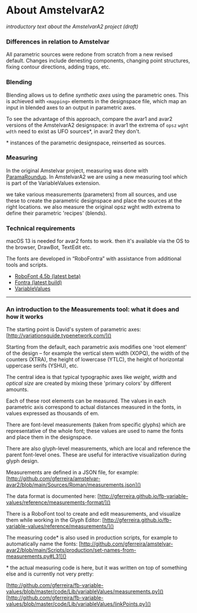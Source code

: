 About AmstelvarA2
=================

*introductory text about the AmstelvarA2 project (draft)*

### Differences in relation to Amstelvar

All parametric sources were redone from scratch from a new revised default. Changes include denesting components, changing point structures, fixing contour directions, adding traps, etc.

### Blending

Blending allows us to define *synthetic axes* using the parametric ones. This is achieved with `<mapping>` elements in the designspace file, which map an input in blended axes to an output in parametric axes. 

To see the advantage of this approach, compare the avar1 and avar2 versions of the AmstelvarA2 designspace: in avar1 the extrema of `opsz` `wght` `wdth` need to exist as UFO sources\*, in avar2 they don't.

\* instances of the parametric designspace, reinserted as sources.

### Measuring

In the original Amstelvar project, measuring was done with [ParamaRoundup](#). In AmstelvarA2 we are using a new measuring tool which is part of the VariableValues extension. 

we take various measurements (parameters) from all sources, and use these to create the parametric designspace and place the sources at the right locations. we also measure the original opsz wght wdth extrema to define their parametric 'recipes' (blends). 

### Technical requirements

macOS 13 is needed for avar2 fonts to work. then it's available via the OS to the browser, DrawBot, TextEdit etc.

The fonts are developed in “RoboFontra” with assistance from additional tools and scripts.

- [RoboFont 4.5b (latest beta)](http://robofont.com/)
- [Fontra (latest build)](http://fontra.xyz/)
- [VariableValues](http://github.com/gferreira/fb-variable-values)


- - -

### An introduction to the Measurements tool: what it does and how it works

The starting point is David's system of parametric axes: [http://variationsguide.typenetwork.com/]()

Starting from the default, each parametric axis modifies one 'root element' of the design – for example the vertical stem width (XOPQ), the width of the counters (XTRA), the height of lowercase (YTLC), the height of horizontal uppercase serifs (YSHU), etc.

The central idea is that typical typographic axes like *weight*, *width* and *optical size* are created by mixing these 'primary colors' by different amounts.

Each of these root elements can be measured. The values in each parametric axis correspond to actual distances measured in the fonts, in values expressed as thousands of em.

There are font-level measurements (taken from specific glyphs) which are representative of the whole font; these values are used to name the fonts and place them in the designspace.

There are also glyph-level measurements, which are local and reference the parent font-level ones. These are useful for interactive visualization during glyph design.

Measurements are defined in a JSON file, for example: [http://github.com/gferreira/amstelvar-avar2/blob/main/Sources/Roman/measurements.json]()

The data format is documented here: [http://gferreira.github.io/fb-variable-values/reference/measurements-format/]()

There is a RoboFont tool to create and edit measurements, and visualize them while working in the Glyph Editor: [http://gferreira.github.io/fb-variable-values/reference/measurements/]()

The measuring code* is also used in production scripts, for example to automatically name the fonts: [http://github.com/gferreira/amstelvar-avar2/blob/main/Scripts/production/set-names-from-measurements.py#L31]()

\* the actual measuring code is here, but it was written on top of something else and is currently not very pretty:

[http://github.com/gferreira/fb-variable-values/blob/master/code/Lib/variableValues/measurements.py]()
[http://github.com/gferreira/fb-variable-values/blob/master/code/Lib/variableValues/linkPoints.py]()
 